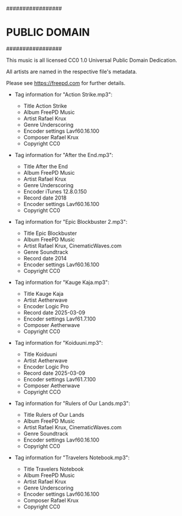 #################
# PUBLIC DOMAIN #
#################

This music is all licensed CC0 1.0 Universal Public Domain Dedication.

All artists are named in the respective file's metadata.

Please see https://freepd.com for further details. 

- Tag information for "Action Strike.mp3":
  - Title             Action Strike
  - Album             FreePD Music
  - Artist            Rafael Krux
  - Genre             Underscoring
  - Encoder settings  Lavf60.16.100
  - Composer          Rafael Krux
  - Copyright         CC0

- Tag information for "After the End.mp3":
  - Title             After the End
  - Album             FreePD Music
  - Artist            Rafael Krux
  - Genre             Underscoring
  - Encoder           iTunes 12.8.0.150
  - Record date       2018
  - Encoder settings  Lavf60.16.100
  - Copyright         CC0

- Tag information for "Epic Blockbuster 2.mp3":
  - Title             Epic Blockbuster
  - Album             FreePD Music
  - Artist            Rafael Krux, CinematicWaves.com
  - Genre             Soundtrack
  - Record date       2014
  - Encoder settings  Lavf60.16.100
  - Copyright         CC0

- Tag information for "Kauge Kaja.mp3":
  - Title             Kauge Kaja
  - Artist            Aetherwave
  - Encoder           Logic Pro
  - Record date       2025-03-09
  - Encoder settings  Lavf61.7.100
  - Composer          Aetherwave
  - Copyright         CC0

- Tag information for "Koiduuni.mp3":
  - Title             Koiduuni
  - Artist            Aetherwave
  - Encoder           Logic Pro
  - Record date       2025-03-09
  - Encoder settings  Lavf61.7.100
  - Composer          Aetherwave
  - Copyright         CCO

- Tag information for "Rulers of Our Lands.mp3":
  - Title             Rulers of Our Lands
  - Album             FreePD Music
  - Artist            Rafael Krux, CinematicWaves.com
  - Genre             Soundtrack
  - Encoder settings  Lavf60.16.100
  - Copyright         CC0

- Tag information for "Travelers Notebook.mp3":
  - Title             Travelers Notebook
  - Album             FreePD Music
  - Artist            Rafael Krux
  - Genre             Underscoring
  - Encoder settings  Lavf60.16.100
  - Composer          Rafael Krux
  - Copyright         CC0

